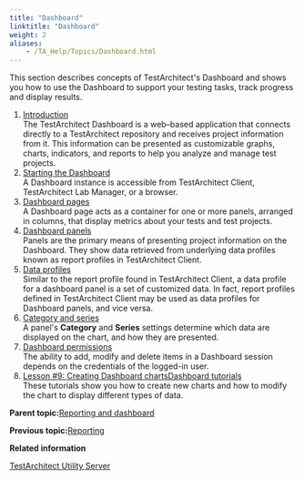```yaml
--- 
title: "Dashboard"
linktitle: "Dashboard"
weight: 2
aliases: 
    - /TA_Help/Topics/Dashboard.html
---
```


This section describes concepts of TestArchitect's Dashboard and shows you how to use the Dashboard to support your testing tasks, track progress and display results.

1.  [Introduction](/TA_Help/Topics/Dashboard_intro.html)  
The TestArchitect Dashboard is a web–based application that connects directly to a TestArchitect repository and receives project information from it. This information can be presented as customizable graphs, charts, indicators, and reports to help you analyze and manage test projects.
2.  [Starting the Dashboard](/TA_Help/Topics/Dashboard_starting.html)  
A Dashboard instance is accessible from TestArchitect Client, TestArchitect Lab Manager, or a browser.
3.  [Dashboard pages](/TA_Help/Topics/Dashboard_pages.html)  
A Dashboard page acts as a container for one or more panels, arranged in columns, that display metrics about your tests and test projects.
4.  [Dashboard panels](/TA_Help/Topics/Dashboard_panels.html)  
Panels are the primary means of presenting project information on the Dashboard. They show data retrieved from underlying data profiles known as report profiles in TestArchitect Client.
5.  [Data profiles](/TA_Help/Topics/Dashboard_data_profiles.html)  
Similar to the report profile found in TestArchitect Client, a data profile for a dashboard panel is a set of customized data. In fact, report profiles defined in TestArchitect Client may be used as data profiles for Dashboard panels, and vice versa.
6.  [Category and series](/TA_Help/Topics/Dashboard_category_series.html)  
A panel's **Category** and **Series** settings determine which data are displayed on the chart, and how they are presented.
7.  [Dashboard permissions](/TA_Help/Topics/Dashboard_authentication_permissions.html)  
The ability to add, modify and delete items in a Dashboard session depends on the credentials of the logged-in user.
8.  [Lesson \#9: Creating Dashboard chartsDashboard tutorials](/TA_Help/Topics/Dashboard_tutorials.html)  
These tutorials show you how to create new charts and how to modify the chart to display different types of data.

**Parent topic:**[Reporting and dashboard](/TA_Help/Topics/Reporting_dashboard_def.html)

**Previous topic:**[Reporting](/TA_Help/Topics/Reporting_def.html)

**Related information**  


[TestArchitect Utility Server](/TA_Administration/Topics/TA_Utility_Server.html)

